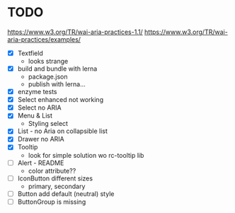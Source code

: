 # TODO

https://www.w3.org/TR/wai-aria-practices-1.1/
https://www.w3.org/TR/wai-aria-practices/examples/

- [x] Textfield
  - looks strange
- [x] build and bundle with lerna
  - package.json
  - publish with lerna...
- [x] enzyme tests
- [x] Select enhanced not working
- [x] Select no ARIA
- [x] Menu & List
  - Styling select
- [x] List - no Aria on collapsible list
- [x] Drawer no ARIA
- [x] Tooltip
  - look for simple solution wo rc-tooltip lib
- [ ] Alert - README
  - color attribute??
- [ ] IconButton different sizes
  - primary, secondary
- [ ] Button add default (neutral) style
- [ ] ButtonGroup is missing
